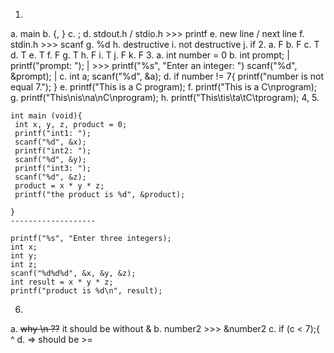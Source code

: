 1.
 a. main
 b. {, }
 c. ;
 d. stdout.h / stdio.h >>> printf
 e. new line / next line
 f. stdin.h >>> scanf
 g. %d
 h. destructive
 i. not destructive
 j. if
2.
 a. F
 b. F
 c. T
 d. T
 e. T
 f. F
 g. T
 h. F
 i. T
 j. F
 k. F
3.
 a. int number = 0
 b.
 int prompt;          |
 printf("prompt: ");   | >>> printf("%s", "Enter an integer: ")
 scanf("%d", &prompt); |
 c.
 int a;
 scanf("%d", &a);
 d.
 if number != 7{
  printf("number is not equal 7.");
 }
 e. printf("This is a C program);
 f. printf("This is a C\nprogram);
 g. printf("This\nis\na\nC\nprogram);
 h. printf("This\tis\ta\tC\tprogram);
4, 5.

```
int main (void){
 int x, y, z, product = 0;
 printf("int1: ");
 scanf("%d", &x);
 printf("int2: ");
 scanf("%d", &y);
 printf("int3: ");
 scanf("%d", &z);
 product = x * y * z;
 printf("the product is %d", &product); 

}
-------------------

printf("%s", "Enter three integers);
int x;
int y;
int z;
scanf("%d%d%d", &x, &y, &z);
int result = x * y * z;
printf("product is %d\n", result);

```

6.
 
 a. ~~why \n ??~~ it should be without &
 b. number2 >>> &number2
 c. if (c < 7);{
       ^ 
 d. => should be >= 

